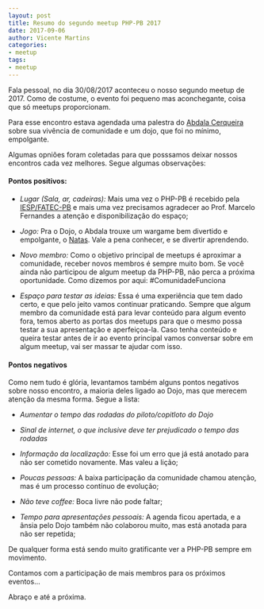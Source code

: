 ```yaml
---
layout: post
title: Resumo do segundo meetup PHP-PB 2017
date: 2017-09-06
author: Vicente Martins
categories:
- meetup
tags:
- meetup
---
```

Fala pessoal, no dia 30/08/2017 aconteceu o nosso segundo meetup de 2017. Como de
costume, o evento foi pequeno mas aconchegante, coisa que só meetups proporcionam.

Para esse encontro estava agendada uma palestra do [Abdala Cerqueira](https://twitter.com/abdalac)
sobre sua vivência de comunidade e um dojo, que foi no mínimo, empolgante.

Algumas opniões foram coletadas para que posssamos deixar nossos encontros cada
vez melhores. Segue algumas observações:

#### Pontos positivos:

- *Lugar (Sala, ar, cadeiras):*
    Mais uma vez o PHP-PB é recebido pela [IESP/FATEC-PB](http://www.iesp.edu.br/sesp/) e
    mais uma vez precisamos agradecer ao Prof. Marcelo Fernandes a atenção e disponibilização
    do espaço;

- *Jogo:*
    Pra o Dojo, o Abdala trouxe um wargame bem divertido e empolgante, o [Natas](http://overthewire.org/wargames/natas). Vale a pena conhecer, e se divertir aprendendo.

- *Novo membro:*
    Como o objetivo principal de meetups é aproximar a comunidade, receber novos membros
    é sempre muito bom. Se você ainda não participou de algum meetup da PHP-PB, não perca
    a próxima oportunidade. Como dizemos por aqui: #ComunidadeFunciona

- *Espaço para testar as ideias:*
    Essa é uma experiência que tem dado certo, e que pelo jeito vamos continuar praticando.
    Sempre que algum membro da comunidade está para levar conteúdo para algum evento fora,
    temos aberto as portas dos meetups para que o mesmo possa testar a sua apresentação
    e aperfeiçoa-la. Caso tenha conteúdo e queira testar antes de ir ao evento principal 
    vamos conversar sobre em algum meetup, vai ser massar te ajudar com isso.


#### Pontos negativos

Como nem tudo é glória, levantamos também alguns pontos negativos sobre nosso encontro,
a maioria deles ligado ao Dojo, mas que merecem atenção da mesma forma. Segue a lista:

- *Aumentar o tempo das rodadas do piloto/copitloto do Dojo* 

- *Sinal de internet, o que inclusive deve ter prejudicado o tempo das rodadas*

- *Informação da localização:* Esse foi um erro que já está anotado para não ser cometido
novamente. Mas valeu a lição;

- *Poucas pessoas:* A baixa participação da comunidade chamou atenção, mas é um processo
contínuo de evolução;

- *Não teve coffee:* Boca livre não pode faltar;

- *Tempo para apresentações pessoais:* A agenda ficou apertada, e a ânsia pelo Dojo também
não colaborou muito, mas está anotada para não ser repetida;

De qualquer forma está sendo muito gratificante ver a PHP-PB sempre em movimento.

Contamos com a participação de mais membros para os próximos eventos...

Abraço e até a próxima.
